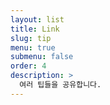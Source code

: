 ```yaml
---
layout: list
title: Link
slug: tip
menu: true
submenu: false
order: 4
description: >
  여러 팁들을 공유합니다.
---
```


